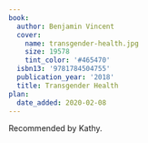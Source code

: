 ```yaml
---
book:
  author: Benjamin Vincent
  cover:
    name: transgender-health.jpg
    size: 19578
    tint_color: '#465470'
  isbn13: '9781784504755'
  publication_year: '2018'
  title: Transgender Health
plan:
  date_added: 2020-02-08
---
```


Recommended by Kathy.